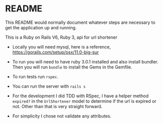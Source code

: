 # README

This README would normally document whatever steps are necessary to get the
application up and running.

This is a Ruby on Rails V6, Ruby 3, api for url shortener 

* Locally you will need mysql, here is a reference, https://gorails.com/setup/osx/11.0-big-sur

* To run you will need to have ruby 3.0.1 installed and also install bundler.  Then you will run `bundle` to install the Gems in the Gemfile.

* To run tests run `rspec`.

* You can run the server with `rails s`

* For the  development I did TDD with RSpec, I have a helper method `expired?` in the `UrlShortener` model to determine if the url is expired or not.  Other than that is very straight forward.

* For simplicity I chose not validate any attributes.
